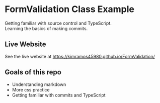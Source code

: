 # FormValidation Class Example
Getting familiar with source control and TypeScript.  
Learning the basics of making commits.

## Live Website
See the live website at https://kimramos45980.github.io/FormValidation/

## Goals of this repo
- Understanding markdown
- More css practice
- Getting familiar with commits and TypeScript
